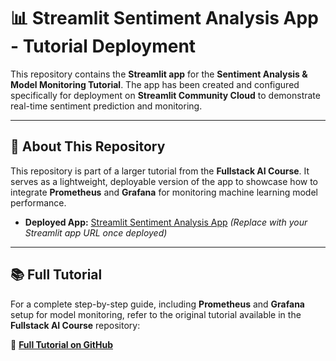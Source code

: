 # 📊 Streamlit Sentiment Analysis App - Tutorial Deployment

This repository contains the **Streamlit app** for the **Sentiment Analysis & Model Monitoring Tutorial**. The app has been created and configured specifically for deployment on **Streamlit Community Cloud** to demonstrate real-time sentiment prediction and monitoring.

---

## 🚀 **About This Repository**

This repository is part of a larger tutorial from the **Fullstack AI Course**. It serves as a lightweight, deployable version of the app to showcase how to integrate **Prometheus** and **Grafana** for monitoring machine learning model performance.

- **Deployed App:** [Streamlit Sentiment Analysis App](https://your-app-url.streamlit.app) *(Replace with your Streamlit app URL once deployed)*

---

## 📚 **Full Tutorial**

For a complete step-by-step guide, including **Prometheus** and **Grafana** setup for model monitoring, refer to the original tutorial available in the **Fullstack AI Course** repository:

🔗 [**Full Tutorial on GitHub**](https://github.com/cartelgouabou/Full_stacks_ai_course/tree/main/tools/data_science_toolkit/prometheus-grafana-ml)



